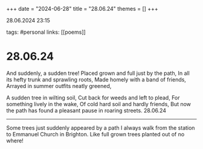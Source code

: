+++
date = "2024-06-28"
title = "28.06.24"
themes = []
+++

28.06.2024 23:15

tags: #personal
links: [[poems]]

# 28.06.24

And suddenly, a sudden tree!
Placed grown and full just by the path,
In all its hefty trunk and sprawling roots,
Made homely with a band of friends,
Arrayed in summer outfits neatly greened,

A sudden tree in wilting soil,
Cut back for weeds and left to plead,
For something lively in the wake,
Of cold hard soil and hardly friends,
But now the path has found a pleasant pause in roaring streets.
28.06.24

---

Some trees just suddenly appeared by a path I always walk from the station to Emmanuel Church in Brighton. Like full grown trees planted out of no where!

